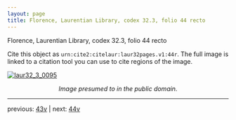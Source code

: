 ```yaml
---
layout: page
title: Florence, Laurentian Library, codex 32.3, folio 44 recto
---
```


Florence, Laurentian Library, codex 32.3, folio 44 recto

Cite this object as `urn:cite2:citelaur:laur32pages.v1:44r`.  The full image is linked to a citation tool you can use to cite regions of the image.

[![laur32_3_0095](http://www.homermultitext.org/iipsrv?IIIF=/project/homer/pyramidal/deepzoom/citelaur/laur32imgs/v1/laur32_3_0095.tif/full/800,/0/default.jpg)](http://www.homermultitext.org/ict2/?urn=urn:cite2:citelaur:laur32imgs.v1:laur32_3_0095) 

<p style="text-align: center; font-style: italic;">Image presumed to in the public domain.</p>

---

previous: [43v](../43v/) | next: [44v](../44v/)